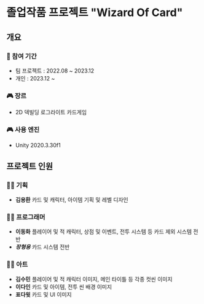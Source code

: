 # 졸업작품 프로젝트 "Wizard Of Card"

## 개요

### 📅 참여 기간
- 팀 프로젝트 : 2022.08 ~ 2023.12
- 개인	    : 2023.12 ~

### 🎮 장르
- 2D 덱빌딩 로그라이트 카드게임

### 🎮 사용 엔진
- Unity 2020.3.30f1

## 프로젝트 인원

### 👨‍💼 기획
- **김용환** 카드 및 캐릭터, 아이템 기획 및 레벨 디자인

### 🧑‍💻 프로그래머
- **이동화** 플레이어 및 적 캐릭터, 상점 및 이벤트, 전투 시스템 등 카드 제외 시스템 전반
- _**장형용**_ 카드 시스템 전반

### 👨‍🎨 아트
- **김수민** 플레이어 및 적 캐릭터 이미지, 메인 타이틀 등 각종 컷씬 이미지 
- **이다인** 카드 및 아이템, 전투 씬 배경 이미지
- **표다윗** 카드 및 UI 이미지
